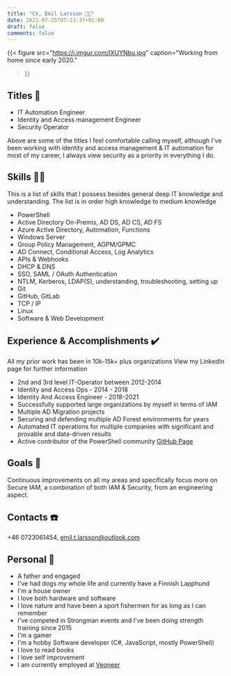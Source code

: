 ```yaml
---
title: "CV, Emil Larsson 👨‍💻"
date: 2021-07-25T07:13:37+01:00
draft: false
comments: false
---
```

{{< figure
  src="https://i.imgur.com/lXUYNbu.jpg"
  caption="Working from home since early 2020."
  >}}

## Titles 🧙

* IT Automation Engineer
* Identity and Access management Engineer
* Security Operator

Above are some of the titles I feel comfortable calling myself, although I've been working with identity and access management & IT automation for most of my career, I always view security as a priority in everything I do.

## Skills 🤹🏽

This is a list of skills that I possess besides general deep IT knowledge and understanding. The list is in order high knowledge to medium knowledge

* PowerShell
* Active Directory On-Premis, AD DS, AD CS, AD FS
* Azure Active Directory, Automation, Functions
* Windows Server
* Group Policy Management, AGPM/GPMC
* AD Connect, Conditional Access, Log Analytics
* APIs & Webhooks
* DHCP & DNS
* SSO, SAML / OAuth Authentication
* NTLM, Kerberos, LDAP(S), understanding, troubleshooting, setting up
* Git
* GitHub, GitLab
* TCP / IP
* Linux
* Software & Web Development

## Experience & Accomplishments ✔️

All my prior work has been in 10k-15k+ plus organizations
View my LinkedIn page for further information

* 2nd and 3rd level IT-Operator between 2012-2014
* Identity and Access Ops - 2014 - 2018
* Identity And Access Engineer - 2018-2021  
* Successfully supported large organizations by myself in terms of IAM  
* Multiple AD Migration projects  
* Securing and defending multiple AD Forest environments for years
* Automated IT operations for multiple companies with significant and provable and data-driven results
* Active contributor of the PowerShell community [GitHub Page](https://github.com/ehmiiz)

## Goals 🥅

Continuous improvements on all my areas and specifically focus more on Secure IAM, a combination of both IAM & Security, from an engineering aspect.

## Contacts ☎️

+46 0723061454, emil.t.larsson@outlook.com

## Personal 🏡

* A father and engaged  
* I've had dogs my whole life and currently have a Finnish Lapphund
* I'm a house owner
* I love both hardware and software
* I love nature and have been a sport fishermen for as long as I can remember
* I've competed in Strongman events and I've been doing strength training since 2015
* I'm a gamer
* I'm a hobby Software developer (C#, JavaScript, mostly PowerShell)
* I love to read books
* I love self improvement
* I am currently employed at [Veoneer](https://www.veoneer.com)
